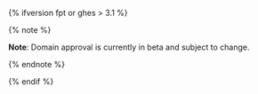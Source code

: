 {% ifversion fpt or ghes > 3.1 %}

{% note %}

**Note**: Domain approval is currently in beta and subject to change.

{% endnote %}

{% endif %}
